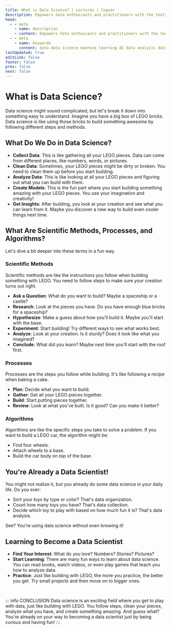 ```yaml
---
title: What is Data Science? | Lectures | Cogxen
description: Empowers data enthusiasts and practitioners with the tools and knowledge to unlock the potential of data.
head:
  - - meta
    - name: description
    - content: Empowers data enthusiasts and practitioners with the tools and knowledge to unlock the potential of data.
  - - meta
    - name: keywords
      content: data data science machine learning AI data analysis data-driven data enthusiasts data practitioners
lastUpdated: true
editLink: false
footer: false
prev: false
next: false
---
```


# What is Data Science?

Data science might sound complicated, but let's break it down into something easy to understand. Imagine you have a big box of LEGO bricks. Data science is like using those bricks to build something awesome by following different steps and methods.

## What Do We Do in Data Science?

- **Collect Data**: This is like gathering all your LEGO pieces. Data can come from different places, like numbers, words, or pictures.
- **Clean Data**: Sometimes, your LEGO pieces might be dirty or broken. You need to clean them up before you start building.
- **Analyze Data**: This is like looking at all your LEGO pieces and figuring out what you can build with them.
- **Create Models**: This is the fun part where you start building something amazing with your LEGO pieces. You use your imagination and creativity!
- **Get Insights**: After building, you look at your creation and see what you can learn from it. Maybe you discover a new way to build even cooler things next time.

## What Are Scientific Methods, Processes, and Algorithms?

Let's dive a bit deeper into these terms in a fun way.

### Scientific Methods

Scientific methods are like the instructions you follow when building something with LEGO. You need to follow steps to make sure your creation turns out right.

- **Ask a Question**: What do you want to build? Maybe a spaceship or a castle?
- **Research**: Look at the pieces you have. Do you have enough blue bricks for a spaceship?
- **Hypothesize**: Make a guess about how you'll build it. Maybe you'll start with the base.
- **Experiment**: Start building! Try different ways to see what works best.
- **Analyze**: Look at your creation. Is it sturdy? Does it look like what you imagined?
- **Conclude**: What did you learn? Maybe next time you'll start with the roof first.

### Processes

Processes are the steps you follow while building. It's like following a recipe when baking a cake.

- **Plan**: Decide what you want to build.
- **Gather**: Get all your LEGO pieces together.
- **Build**: Start putting pieces together.
- **Review**: Look at what you've built. Is it good? Can you make it better?

### Algorithms

Algorithms are like the specific steps you take to solve a problem. If you want to build a LEGO car, the algorithm might be:

- Find four wheels.
- Attach wheels to a base.
- Build the car body on top of the base.

## You're Already a Data Scientist!

You might not realize it, but you already do some data science in your daily life. Do you ever:

- Sort your toys by type or color? That's data organization.
- Count how many toys you have? That's data collection.
- Decide which toy to play with based on how much fun it is? That's data analysis.

See? You're using data science without even knowing it!

## Learning to Become a Data Scientist

- **Find Your Interest**: What do you love? Numbers? Stories? Pictures?
- **Start Learning**: There are many fun ways to learn about data science. You can read books, watch videos, or even play games that teach you how to analyze data.
- **Practice**: Just like building with LEGO, the more you practice, the better you get. Try small projects and then move on to bigger ones.

<br />

::: info CONCLUSION
Data science is an exciting field where you get to play with data, just like building with LEGO. You follow steps, clean your pieces, analyze what you have, and create something amazing. And guess what? You're already on your way to becoming a data scientist just by being curious and having fun!
:::
